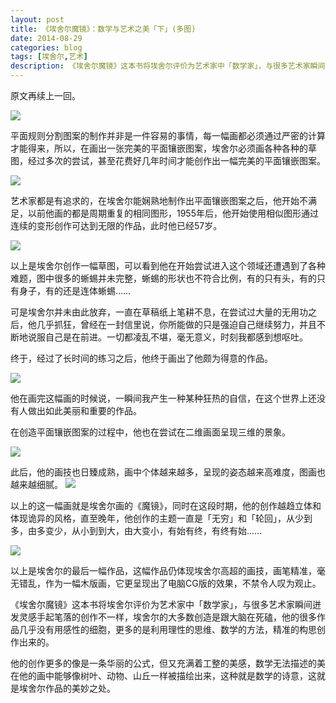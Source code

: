 ```yaml
---
layout: post
title: 《埃舍尔魔镜》：数学与艺术之美「下」(多图)
date: 2014-08-29
categories: blog
tags: [埃舍尔,艺术]
description: 《埃舍尔魔镜》这本书将埃舍尔评价为艺术家中「数学家」，与很多艺术家瞬间迸发灵感手起笔落的创作不一样，埃舍尔的大多数创造是跟大脑在死磕，他的很多作品几乎没有用感性的细胞，更多的是利用理性的思维、数学的方法，精准的构思创作出来的
---
```



原文再续上一回。

![](http://cnfeat.qiniudn.com/medish.jpg)

平面规则分割图案的制作并非是一件容易的事情，每一幅画都必须通过严密的计算才能得来，所以，在画出一张完美的平面镶嵌图案，埃舍尔必须画各种各种的草图，经过多次的尝试，甚至花费好几年时间才能创作出一幅完美的平面镶嵌图案。

![](http://cnfeat.qiniudn.com/medish%20(1).jpg)


艺术家都是有追求的，在埃舍尔能娴熟地制作出平面镶嵌图案之后，他开始不满足，以前他画的都是周期重复的相同图形，1955年后，他开始使用相似图形通过连续的变形创作可达到无限的作品，此时他已经57岁。


![](http://cnfeat.qiniudn.com/medish1.jpg)

以上是埃舍尔创作一幅草图，可以看到他在开始尝试进入这个领域还遭遇到了各种难题，图中很多的蜥蜴并未完整，蜥蜴的形状也不符合比例，有的只有头，有的只有身子，有的还是连体蜥蜴……

可是埃舍尔并未由此放弃，一直在草稿纸上笔耕不息，在尝试过大量的无用功之后，他几乎抓狂，曾经在一封信里说，你所能做的只是强迫自己继续努力，并且不断地说服自己是在前进。一切都凌乱不堪，毫无意义，时刻我都感到想呕吐。


终于，经过了长时间的练习之后，他终于画出了他颇为得意的作品。

![](http://cnfeat.qiniudn.com/711370274.jpg)

他在画完这幅画的时候说，一瞬间我产生一种某种狂热的自信，在这个世界上还没有人做出如此美丽和重要的作品。

在创造平面镶嵌图案的过程中，他也在尝试在二维画面呈现三维的景象。

![](http://cnfeat.qiniudn.com/711631117.jpg)

此后，他的画技也日臻成熟，画中个体越来越多，呈现的姿态越来高难度，图画也越来越细腻。
![](http://cnfeat.qiniudn.com/medish2.jpg)

以上的这一幅画就是埃舍尔画的《魔镜》，同时在这段时期，他的创作越趋立体和体现诡异的风格，直至晚年，他创作的主题一直是「无穷」和「轮回」，从少到多，由多变少，从小到到大，由大变小，有始有终，有终有始……


![](http://cnfeat.qiniudn.com/6.jpg)

以上是埃舍尔的最后一幅作品，这幅作品仍体现埃舍尔高超的画技，画笔精准，毫无错乱，作为一幅木版画，它更呈现出了电脑CG版的效果，不禁令人叹为观止。

《埃舍尔魔镜》这本书将埃舍尔评价为艺术家中「数学家」，与很多艺术家瞬间迸发灵感手起笔落的创作不一样，埃舍尔的大多数创造是跟大脑在死磕，他的很多作品几乎没有用感性的细胞，更多的是利用理性的思维、数学的方法，精准的构思创作出来的。

他的创作更多的像是一条华丽的公式，但又充满着工整的美感，数学无法描述的美在他的画中能够像树叶、动物、山丘一样被描绘出来，这种就是数学的诗意，这就是埃舍尔作品的美妙之处。
